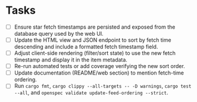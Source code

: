 # Tasks

- [ ] Ensure star fetch timestamps are persisted and exposed from the database query used by the web UI.
- [ ] Update the HTML view and JSON endpoint to sort by fetch time descending and include a formatted fetch timestamp field.
- [ ] Adjust client-side rendering (filter/sort state) to use the new fetch timestamp and display it in the item metadata.
- [ ] Re-run automated tests or add coverage verifying the new sort order.
- [ ] Update documentation (README/web section) to mention fetch-time ordering.
- [ ] Run `cargo fmt`, `cargo clippy --all-targets -- -D warnings`, `cargo test --all`, and `openspec validate update-feed-ordering --strict`.
